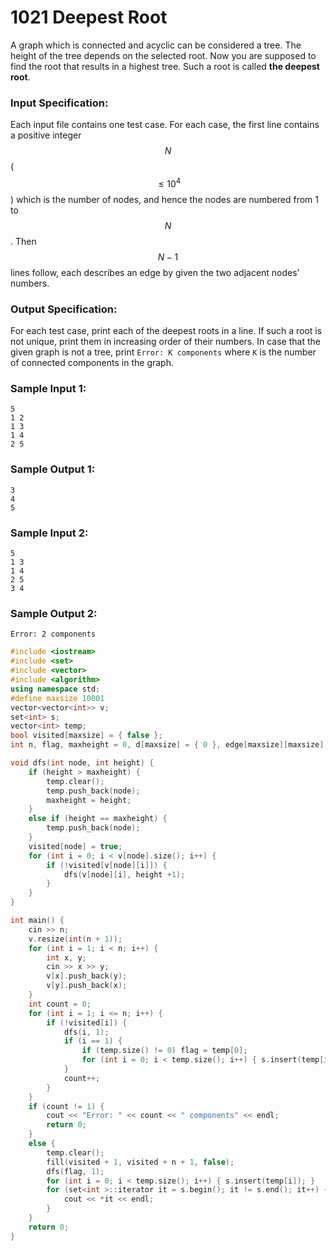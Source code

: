 # 1021 Deepest Root
A graph which is connected and acyclic can be considered a tree. The height of the tree depends on the selected root. Now you are supposed to find the root that results in a highest tree. Such a root is called **the deepest root**.

### Input Specification:

Each input file contains one test case. For each case, the first line contains a positive integer $$N$$ ($$\le 10^4$$) which is the number of nodes, and hence the nodes are numbered from 1 to $$N$$. Then $$N-1$$ lines follow, each describes an edge by given the two adjacent nodes' numbers.

### Output Specification:

For each test case, print each of the deepest roots in a line. If such a root is not unique, print them in increasing order of their numbers. In case that the given graph is not a tree, print `Error: K components` where `K` is the number of connected components in the graph.

### Sample Input 1:
```in
5
1 2
1 3
1 4
2 5
```

### Sample Output 1:
```out
3
4
5
```

### Sample Input 2:
```in
5
1 3
1 4
2 5
3 4
```

### Sample Output 2:
```out
Error: 2 components
```

```cpp
#include <iostream>
#include <set>
#include <vector>
#include <algorithm>
using namespace std;
#define maxsize 10001
vector<vector<int>> v;
set<int> s;
vector<int> temp;
bool visited[maxsize] = { false };
int n, flag, maxheight = 0, d[maxsize] = { 0 }, edge[maxsize][maxsize] = { 0 };

void dfs(int node, int height) {
	if (height > maxheight) {
		temp.clear();
		temp.push_back(node);
		maxheight = height;
	}
	else if (height == maxheight) {
		temp.push_back(node);
	}
	visited[node] = true;
	for (int i = 0; i < v[node].size(); i++) {
		if (!visited[v[node][i]]) {
			dfs(v[node][i], height +1);
		}
	}
}

int main() {
	cin >> n;
	v.resize(int(n + 1));
	for (int i = 1; i < n; i++) {
		int x, y;
		cin >> x >> y;
		v[x].push_back(y);
		v[y].push_back(x);
	}
	int count = 0;
	for (int i = 1; i <= n; i++) {
		if (!visited[i]) {
			dfs(i, 1);
			if (i == 1) {
				if (temp.size() != 0) flag = temp[0];
				for (int i = 0; i < temp.size(); i++) { s.insert(temp[i]); }
			}
			count++;
		}
	}
	if (count != 1) {
		cout << "Error: " << count << " components" << endl;
		return 0;
	}
	else {
		temp.clear();
		fill(visited + 1, visited + n + 1, false);
		dfs(flag, 1);
		for (int i = 0; i < temp.size(); i++) { s.insert(temp[i]); }
		for (set<int >::iterator it = s.begin(); it != s.end(); it++) {
			cout << *it << endl;
		}
	}
	return 0;
}
```